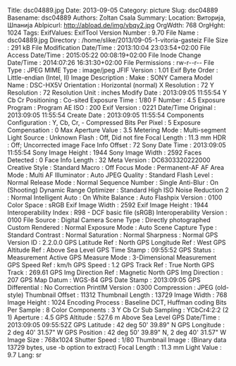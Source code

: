 Title: dsc04889.jpg
Date: 2013-09-05
Category: picture
Slug: dsc04889
Basename: dsc04889
Authors: Zoltan Csala
Summary:
Location: Виторија, Шпанија
Ablpicurl: http://abload.de/img/vbqy2.jpg
OrgWdth: 768
OrgHght: 1024
Tags:
ExifValues: ExifTool Version Number : 9.70
            File Name : dsc04889.jpg
            Directory : /home/slike/2013/09-05-1-vitoria-gasteiz
            File Size : 291 kB
            File Modification Date/Time : 2013:10:04 23:03:54+02:00
            File Access Date/Time : 2015:05:22 00:08:19+02:00
            File Inode Change Date/Time : 2014:07:26 16:31:30+02:00
            File Permissions : rw-r--r--
            File Type : JPEG
            MIME Type : image/jpeg
            JFIF Version : 1.01
            Exif Byte Order : Little-endian (Intel, II)
            Image Description :
            Make : SONY
            Camera Model Name : DSC-HX5V
            Orientation : Horizontal (normal)
            X Resolution : 72
            Y Resolution : 72
            Resolution Unit : inches
            Modify Date : 2013:09:05 11:55:54
            Y Cb Cr Positioning : Co-sited
            Exposure Time : 1/80
            F Number : 4.5
            Exposure Program : Program AE
            ISO : 200
            Exif Version : 0221
            Date/Time Original : 2013:09:05 11:55:54
            Create Date : 2013:09:05 11:55:54
            Components Configuration : Y, Cb, Cr, -
            Compressed Bits Per Pixel : 5
            Exposure Compensation : 0
            Max Aperture Value : 3.5
            Metering Mode : Multi-segment
            Light Source : Unknown
            Flash : Off, Did not fire
            Focal Length : 11.3 mm
            HDR : Off; Uncorrected image
            Face Info Offset : 72
            Sony Date Time : 2013:09:05 11:55:54
            Sony Image Height : 1944
            Sony Image Width : 2592
            Faces Detected : 0
            Face Info Length : 32
            Meta Version : DC6303320222000
            Creative Style : Standard
            Macro : Off
            Focus Mode : Permanent-AF
            AF Area Mode : Multi
            AF Illuminator : Auto
            JPEG Quality : Standard
            Flash Level : Normal
            Release Mode : Normal
            Sequence Number : Single
            Anti-Blur : On (Shooting)
            Dynamic Range Optimizer : Standard
            High ISO Noise Reduction 2 : Normal
            Intelligent Auto : On
            White Balance : Auto
            Flashpix Version : 0100
            Color Space : sRGB
            Exif Image Width : 2592
            Exif Image Height : 1944
            Interoperability Index : R98 - DCF basic file (sRGB)
            Interoperability Version : 0100
            File Source : Digital Camera
            Scene Type : Directly photographed
            Custom Rendered : Normal
            Exposure Mode : Auto
            Scene Capture Type : Standard
            Contrast : Normal
            Saturation : Normal
            Sharpness : Normal
            GPS Version ID : 2.2.0.0
            GPS Latitude Ref : North
            GPS Longitude Ref : West
            GPS Altitude Ref : Above Sea Level
            GPS Time Stamp : 09:55:52
            GPS Status : Measurement Active
            GPS Measure Mode : 3-Dimensional Measurement
            GPS Speed Ref : km/h
            GPS Speed : 1.2
            GPS Track Ref : True North
            GPS Track : 269.61
            GPS Img Direction Ref : Magnetic North
            GPS Img Direction : 207
            GPS Map Datum : WGS-84
            GPS Date Stamp : 2013:09:05
            GPS Differential : No Correction
            PrintIM Version : 0300
            Compression : JPEG (old-style)
            Thumbnail Offset : 11312
            Thumbnail Length : 13729
            Image Width : 768
            Image Height : 1024
            Encoding Process : Baseline DCT, Huffman coding
            Bits Per Sample : 8
            Color Components : 3
            Y Cb Cr Sub Sampling : YCbCr4:2:2 (2 1)
            Aperture : 4.5
            GPS Altitude : 527.6 m Above Sea Level
            GPS Date/Time : 2013:09:05 09:55:52Z
            GPS Latitude : 42 deg 50' 39.89" N
            GPS Longitude : 2 deg 40' 31.57" W
            GPS Position : 42 deg 50' 39.89" N, 2 deg 40' 31.57" W
            Image Size : 768x1024
            Shutter Speed : 1/80
            Thumbnail Image : (Binary data 13729 bytes, use -b option to extract)
            Focal Length : 11.3 mm
            Light Value : 9.7
Lang: sr


